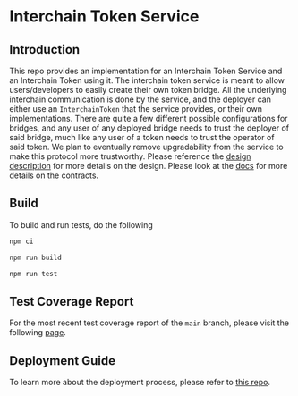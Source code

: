 # Interchain Token Service

## Introduction

This repo provides an implementation for an Interchain Token Service and an Interchain Token using it. The interchain token service is meant to allow users/developers to easily create their own token bridge. All the underlying interchain communication is done by the service, and the deployer can either use an `InterchainToken` that the service provides, or their own implementations. There are quite a few different possible configurations for bridges, and any user of any deployed bridge needs to trust the deployer of said bridge, much like any user of a token needs to trust the operator of said token. We plan to eventually remove upgradability from the service to make this protocol more trustworthy. Please reference the [design description](./DESIGN.md) for more details on the design. Please look at the [docs](./docs/index.md) for more details on the contracts.

## Build

To build and run tests, do the following

```bash
npm ci

npm run build

npm run test
```

## Test Coverage Report

For the most recent test coverage report of the `main` branch, please visit the following [page](https://axelarnetwork.github.io/interchain-token-service/).

## Deployment Guide

To learn more about the deployment process, please refer to [this repo](https://github.com/axelarnetwork/axelar-contract-deployments).
